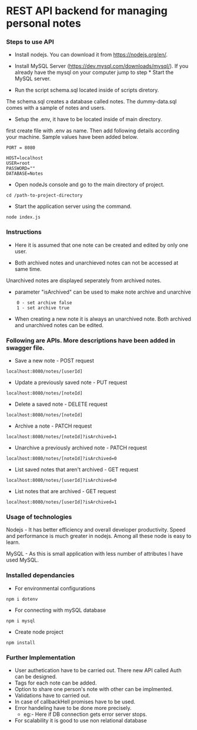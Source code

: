 # REST API backend for managing personal notes

### Steps to use API

* Install nodejs. You can download it from https://nodejs.org/en/.

* Install MySQL Server (https://dev.mysql.com/downloads/mysql/). If you already have the mysql on your computer jump to step * Start the MySQL server.

* Run the script schema.sql located inside of scripts diretory.

The schema.sql creates a database called notes.
The dummy-data.sql comes with a sample of notes and users.

* Setup the .env, it have to be located inside of main directory. 

first create file with .env as name. Then add following details according your machine. Sample values have been added below.
```
PORT = 8080

HOST=localhost
USER=root
PASSWORD=""
DATABASE=Notes
```
* Open nodeJs console and go to the main directory of project.
```
cd /path-to-project-directory
```
* Start the application server using the command.
```
node index.js
```
### Instructions 
* Here it is assumed that one note can be created and edited by only one user.

* Both archived notes and unarchieved notes can not be accessed at same time.

Unarchived notes are displayed seperately from archived notes.

* parameter "isArchived" can be used to make note archive and unarchive
```
    0 - set archive false
    1 - set archive true
```
* When creating a new note it is always an unarchived note. Both archived and unarchived notes can be edited.

### Following are APIs. More descriptions have been added in swagger file.
* Save a new note - POST request
```
localhost:8080/notes/[userId]
```

* Update a previously saved note - PUT request
```
localhost:8080/notes/[noteId]
```

* Delete a saved note - DELETE request
```
localhost:8080/notes/[noteId]
```

* Archive a note - PATCH request 
```
localhost:8080/notes/[noteId]?isArchived=1
```

* Unarchive a previously archived note - PATCH request 
```
localhost:8080/notes/[noteId]?isArchived=0
```

* List saved notes that aren't archived - GET request 
```
localhost:8080/notes/[userId]?isArchived=0
```

* List notes that are archived - GET request 
```
localhost:8080/notes/[userId]?isArchived=1
```

### Usage of technologies
Nodejs - It has better efficiency and overall developer productivity. Speed and performance is much greater in nodejs. Among all these node is easy to learn.

MySQL - As this is small application with less number of attributes I have used MySQL. 

### Installed dependancies
* For environmental configurations
```
npm i dotenv
```
* For connecting with mySQL database
```
npm i mysql
```
* Create node project
```
npm install 
```

### Further Implementation
* User authetication have to be carried out. There new API called Auth can be designed.
* Tags for each note can be added.
* Option to share one person's note with other can be implmented. 
* Validations have to carried out.
* In case of callbackHell promises have to be used.
* Error handeling have to be done more precisely.
    * eg:- Here if DB connection gets error server stops.
* For scalability it is good to use non relational database